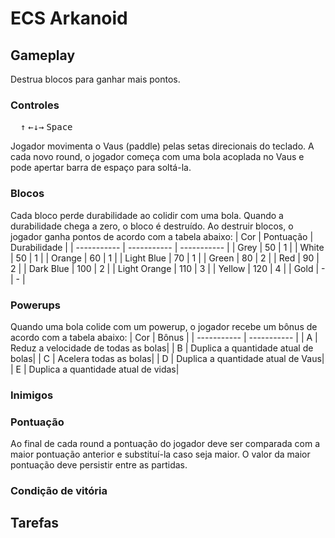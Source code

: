 # ECS Arkanoid

## Gameplay
Destrua blocos para ganhar mais pontos.

### Controles
&nbsp;&nbsp;&nbsp;&nbsp;<kbd>↑</kbd>
<kbd>←</kbd><kbd>↓</kbd><kbd>→</kbd>
<kbd>Space</kbd>

Jogador movimenta o Vaus (paddle) pelas setas direcionais do teclado.
A cada novo round, o jogador começa com uma bola acoplada no Vaus e pode apertar barra de espaço para soltá-la.

### Blocos
Cada bloco perde durabilidade ao colidir com uma bola. Quando a durabilidade chega a zero, o bloco é destruído.
Ao destruir blocos, o jogador ganha pontos de acordo com a tabela abaixo:
| Cor      | Pontuação | Durabilidade |
| ----------- | ----------- | ----------- |
| Grey      | 50       | 1       |
| White   | 50        | 1        |
| Orange   | 60        | 1        |
| Light Blue   | 70        | 1        |
| Green   | 80        | 2        |
| Red   | 90        | 2        |
| Dark Blue   | 100        | 2        |
| Light Orange   | 110        | 3        |
| Yellow   | 120        | 4        |
| Gold   | -        | -        |

### Powerups
Quando uma bola colide com um powerup, o jogador recebe um bônus de acordo com a tabela abaixo:
| Cor      | Bônus |
| ----------- | ----------- |
| A   |  Reduz a velocidade de todas as bolas|
| B   | Duplica a quantidade atual de bolas|
| C   |    Acelera todas as bolas|
| D   | Duplica a quantidade atual de Vaus|
| E   | Duplica a quantidade atual de vidas|

### Inimigos

### Pontuação
Ao final de cada round a pontuação do jogador deve ser comparada com a maior pontuação anterior e substituí-la caso seja maior.
O valor da maior pontuação deve persistir entre as partidas.

### Condição de vitória

## Tarefas